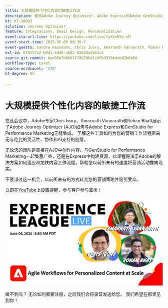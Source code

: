 ```yaml
---
title: 大规模提供个性化内容的敏捷工作流
description: 使用Adobe Journey Optimizer、Adobe Express和Adobe GenStudio for Performance Marketing创建、协作和激活。
kt: KT-18093
solution: Journey Optimizer
feature: Integrations, Email Design, Personalization
event-cta-url-live: https://youtube.com/live/tyXesNYv-eM
event-start-time: 2025-06-05 08:30-7
event-guests: Sandra Hausmann, Chris Ivory, Amarnath Vannarath, Rohan Bhatt
exl-id: 0f8157a2-b0d1-4d46-a682-0268dadb65c5
source-git-commit: 6ae06b3b8667f78d29b41cd5b3939bdeb82b646d
workflow-type: tm+mt
source-wordcount: '170'
ht-degree: 0%

---
```


# 大规模提供个性化内容的敏捷工作流

在此会议中，Adobe专家Chris Ivory、Amarnath Vannarath和Rohan Bhatt展示了Adobe Journey Optimizer (AJO)如何与Adobe Express和GenStudio for Performance Marketing无缝集成。 了解这些工具如何为您的营销工作流程带来无与伦比的灵活性、协作和AI支持的创意。

无论您的团队是直接在AJO中创作内容、与GenStudio for Performance Marketing一起集思广益，还是在Express中构建资源，此课程将演示Adobe的解决方案如何适应和加快内容工作流程，帮助您以前所未有的速度将营销活动推向现实。

不要错过这一机会，以前所未有的方式转变您的营销策略并吸引受众。

[立即在YouTube上设置提醒](https://youtube.com/live/tyXesNYv-eM)，参与客户参与革命！

![webbanner](/help/experience-league-live/assets/WebBannerExLLive-June05-2025.png)

做不到吗？ 无论如何都要注册，之后我们会将录音发送给您。 我们希望在那里见到你！
